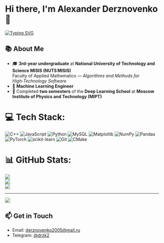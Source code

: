 # Hi there, I'm **Alexander Derznovenko** 👋

[![Typing SVG](https://readme-typing-svg.herokuapp.com?font=Fira+Code&size=24&pause=1000&color=36BCF7&center=true&vCenter=true&width=500&lines=Machine+Learning+Engineer;Student+%40+NITU+MISIS;Deep+Learning+Enthusiast)](https://git.io/typing-svg)

## 📚 About Me
- 🎓 **3rd‑year undergraduate** at **National University of Technology and Science MISIS (NUTS MISIS)**  
  Faculty of Applied Mathematics — *Algorithms and Methods for High‑Technology Software*
- 🧠 **Machine Learning Engineer**
- 🏫 Completed **two semesters** of the **Deep Learning School** at **Moscow Institute of Physics and Technology (MIPT)**


# 💻 Tech Stack:
![C++](https://img.shields.io/badge/c++-%2300599C.svg?style=for-the-badge&logo=c%2B%2B&logoColor=white) ![JavaScript](https://img.shields.io/badge/javascript-%23323330.svg?style=for-the-badge&logo=javascript&logoColor=%23F7DF1E) ![Python](https://img.shields.io/badge/python-3670A0?style=for-the-badge&logo=python&logoColor=ffdd54) ![MySQL](https://img.shields.io/badge/mysql-4479A1.svg?style=for-the-badge&logo=mysql&logoColor=white) ![Matplotlib](https://img.shields.io/badge/Matplotlib-%23ffffff.svg?style=for-the-badge&logo=Matplotlib&logoColor=black) ![NumPy](https://img.shields.io/badge/numpy-%23013243.svg?style=for-the-badge&logo=numpy&logoColor=white) ![Pandas](https://img.shields.io/badge/pandas-%23150458.svg?style=for-the-badge&logo=pandas&logoColor=white) ![PyTorch](https://img.shields.io/badge/PyTorch-%23EE4C2C.svg?style=for-the-badge&logo=PyTorch&logoColor=white) ![scikit-learn](https://img.shields.io/badge/scikit--learn-%23F7931E.svg?style=for-the-badge&logo=scikit-learn&logoColor=white) ![Git](https://img.shields.io/badge/git-%23F05033.svg?style=for-the-badge&logo=git&logoColor=white) ![CMake](https://img.shields.io/badge/CMake-%23008FBA.svg?style=for-the-badge&logo=cmake&logoColor=white)
# 📊 GitHub Stats:
![](https://github-readme-stats.vercel.app/api?username=SANCHEZ-DERZ&theme=transparent&hide_border=false&include_all_commits=false&count_private=false)<br/>
![](https://nirzak-streak-stats.vercel.app/?user=SANCHEZ-DERZ&theme=transparent&hide_border=false)<br/>
![](https://github-readme-stats.vercel.app/api/top-langs/?username=SANCHEZ-DERZ&theme=transparent&hide_border=false&include_all_commits=false&count_private=false&layout=compact)

---
[![](https://visitcount.itsvg.in/api?id=SANCHEZ-DERZ&icon=0&color=0)](https://visitcount.itsvg.in)

## 📫 Get in Touch
<!-- Feel free to replace or remove the placeholders below -->
- Email: <derznovenko2005@mail.ru>   
- Telegram: [@drzk2](https://t.me/drzk2)
